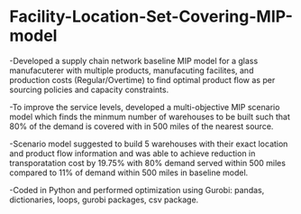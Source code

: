 # Facility-Location-Set-Covering-MIP-model
-Developed a supply chain network baseline MIP model for a glass manufacuterer with multiple products, manufacuting facilites, and production costs (Regular/Overtime) to find optimal product flow as per sourcing policies and capacity constraints. 

-To improve the service levels, developed a multi-objective MIP scenario model which finds the minmum number of warehouses to be built such that 80% of the demand is covered with in 500 miles of the nearest source. 

-Scenario model suggested to build 5 warehouses with their exact location and product flow information and was able to achieve reduction in transporatation cost by 19.75% with 80% demand served within 500 miles compared to 11% of demand within 500 miles in baseline model. 

-Coded in Python and performed optimization using Gurobi: pandas, dictionaries, loops, gurobi packages, csv package.
